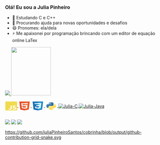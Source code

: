 ### Olá! Eu sou a Julia Pinheiro

- 🌱 Estudando C e C++
- 🤔 Procurando ajuda para novas oportunidades e desafios
- 😄 Pronomes: ela/dela
- ⚡ Me apaixonei por programação brincando com um editor de equação online LaTex

<div>
  <a href="https://github.com/juliaPinheiroSantos">
  <img width="48%" src="https://github-readme-stats.vercel.app/api?username=juliaPinheiroSantos&show_icons=true&theme=dracula&include_all_commits=true&count_private=true"/>
  <img width="51%" height=160em" src="https://github-readme-stats.vercel.app/api/top-langs/?username=juliaPinheiroSantos&show_icons=true&theme=dracula&layout=compact"/>
</div>

<div style="display: inline_block"><br>
  <img align="center" alt="Julia-Js" height="30" width="40" src="https://raw.githubusercontent.com/devicons/devicon/master/icons/javascript/javascript-plain.svg">
  <img align="center" alt="Julia-HTML" height="30" width="40" src="https://raw.githubusercontent.com/devicons/devicon/master/icons/html5/html5-original.svg">
  <img align="center" alt="Julis-CSS" height="30" width="40" src="https://raw.githubusercontent.com/devicons/devicon/master/icons/css3/css3-original.svg">
  <img align="center" alt="Rafa-Python" height="30" width="40" src="https://raw.githubusercontent.com/devicons/devicon/master/icons/python/python-original.svg">
  <img align="center" alt="Julia-C" height="30" width="40" src="https://cdn.jsdelivr.net/gh/devicons/devicon@latest/icons/c/c-original.svg" />
  <img align="center" alt="Julia-Java" height="30" width="40" src="https://cdn.jsdelivr.net/gh/devicons/devicon@latest/icons/java/java-original.svg" />      
</div>

  ##
 
<div> 
  <a href="https://instagram.com/opsjuli_" target="_blank"><img src="https://img.shields.io/badge/-Instagram-%23E4405F?style=for-the-badge&logo=instagram&logoColor=white" target="_blank"></a>
 <a href="https://discord.gg/julia_qa" target="_blank"><img src="https://img.shields.io/badge/Discord-7289DA?style=for-the-badge&logo=discord&logoColor=white" target="_blank"></a> 
  <a href="https://www.linkedin.com/in/julia-pinheiro-7118a4273" target="_blank"><img src="https://img.shields.io/badge/-LinkedIn-%230077B5?style=for-the-badge&logo=linkedin&logoColor=white" target="_blank"></a> 
</div>

https://github.com/juliaPinheiroSantos/cobrinha/blob/output/github-contribution-grid-snake.svg

